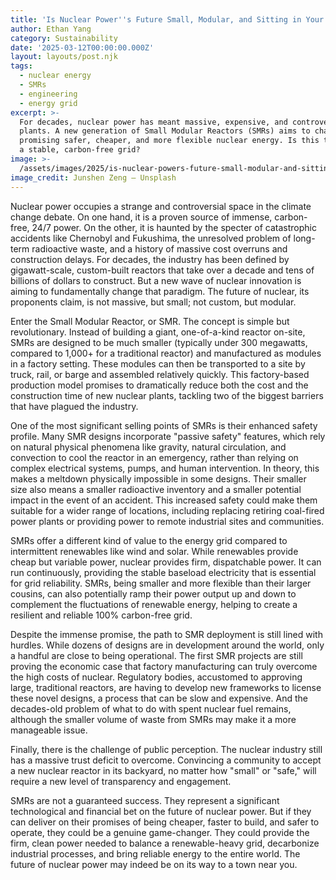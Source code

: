 ```yaml
---
title: 'Is Nuclear Power''s Future Small, Modular, and Sitting in Your Town?'
author: Ethan Yang
category: Sustainability
date: '2025-03-12T00:00:00.000Z'
layout: layouts/post.njk
tags:
  - nuclear energy
  - SMRs
  - engineering
  - energy grid
excerpt: >-
  For decades, nuclear power has meant massive, expensive, and controversial
  plants. A new generation of Small Modular Reactors (SMRs) aims to change that,
  promising safer, cheaper, and more flexible nuclear energy. Is this the key to
  a stable, carbon-free grid?
image: >-
  /assets/images/2025/is-nuclear-powers-future-small-modular-and-sitting-in-your-town.jpg
image_credit: Junshen Zeng — Unsplash
---
```


Nuclear power occupies a strange and controversial space in the climate change debate. On one hand, it is a proven source of immense, carbon-free, 24/7 power. On the other, it is haunted by the specter of catastrophic accidents like Chernobyl and Fukushima, the unresolved problem of long-term radioactive waste, and a history of massive cost overruns and construction delays. For decades, the industry has been defined by gigawatt-scale, custom-built reactors that take over a decade and tens of billions of dollars to construct. But a new wave of nuclear innovation is aiming to fundamentally change that paradigm. The future of nuclear, its proponents claim, is not massive, but small; not custom, but modular.

Enter the Small Modular Reactor, or SMR. The concept is simple but revolutionary. Instead of building a giant, one-of-a-kind reactor on-site, SMRs are designed to be much smaller (typically under 300 megawatts, compared to 1,000+ for a traditional reactor) and manufactured as modules in a factory setting. These modules can then be transported to a site by truck, rail, or barge and assembled relatively quickly. This factory-based production model promises to dramatically reduce both the cost and the construction time of new nuclear plants, tackling two of the biggest barriers that have plagued the industry.

One of the most significant selling points of SMRs is their enhanced safety profile. Many SMR designs incorporate "passive safety" features, which rely on natural physical phenomena like gravity, natural circulation, and convection to cool the reactor in an emergency, rather than relying on complex electrical systems, pumps, and human intervention. In theory, this makes a meltdown physically impossible in some designs. Their smaller size also means a smaller radioactive inventory and a smaller potential impact in the event of an accident. This increased safety could make them suitable for a wider range of locations, including replacing retiring coal-fired power plants or providing power to remote industrial sites and communities.

SMRs offer a different kind of value to the energy grid compared to intermittent renewables like wind and solar. While renewables provide cheap but variable power, nuclear provides firm, dispatchable power. It can run continuously, providing the stable baseload electricity that is essential for grid reliability. SMRs, being smaller and more flexible than their larger cousins, can also potentially ramp their power output up and down to complement the fluctuations of renewable energy, helping to create a resilient and reliable 100% carbon-free grid.

Despite the immense promise, the path to SMR deployment is still lined with hurdles. While dozens of designs are in development around the world, only a handful are close to being operational. The first SMR projects are still proving the economic case that factory manufacturing can truly overcome the high costs of nuclear. Regulatory bodies, accustomed to approving large, traditional reactors, are having to develop new frameworks to license these novel designs, a process that can be slow and expensive. And the decades-old problem of what to do with spent nuclear fuel remains, although the smaller volume of waste from SMRs may make it a more manageable issue.

Finally, there is the challenge of public perception. The nuclear industry still has a massive trust deficit to overcome. Convincing a community to accept a new nuclear reactor in its backyard, no matter how "small" or "safe," will require a new level of transparency and engagement.

SMRs are not a guaranteed success. They represent a significant technological and financial bet on the future of nuclear power. But if they can deliver on their promises of being cheaper, faster to build, and safer to operate, they could be a genuine game-changer. They could provide the firm, clean power needed to balance a renewable-heavy grid, decarbonize industrial processes, and bring reliable energy to the entire world. The future of nuclear power may indeed be on its way to a town near you.
